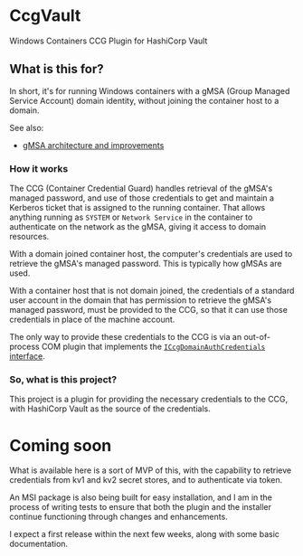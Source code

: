 # CcgVault
Windows Containers CCG Plugin for HashiCorp Vault

## What is this for?

In short, it's for running Windows containers with a gMSA (Group Managed Service Account) domain identity, without joining the container host to a domain.

See also:
- [gMSA architecture and improvements](https://docs.microsoft.com/en-us/virtualization/windowscontainers/manage-containers/manage-serviceaccounts#gmsa-architecture-and-improvements)

### How it works

The CCG (Container Credential Guard) handles retrieval of the gMSA's managed password, and use of those credentials to get and maintain a Kerberos ticket that is assigned to the running container. That allows anything running as `SYSTEM` or `Network Service` in the container to authenticate on the network as the gMSA, giving it access to domain resources.

With a domain joined container host, the computer's credentials are used to retrieve the gMSA's managed password. This is typically how gMSAs are used.

With a container host that is not domain joined, the credentials of a standard user account in the domain that has permission to retrieve the gMSA's managed password, must be provided to the CCG, so that it can use those credentials in place of the machine account.

The only way to provide these credentials to the CCG is via an out-of-process COM plugin that implements the [`ICcgDomainAuthCredentials` interface](https://docs.microsoft.com/en-us/windows/win32/api/ccgplugins/nn-ccgplugins-iccgdomainauthcredentials).

### So, what is this project?

This project is a plugin for providing the necessary credentials to the CCG, with HashiCorp Vault as the source of the credentials.

# Coming soon

What is available here is a sort of MVP of this, with the capability to retrieve credentials from kv1 and kv2 secret stores, and to authenticate via token.

An MSI package is also being built for easy installation, and I am in the process of writing tests to ensure that both the plugin and the installer continue functioning through changes and enhancements.

I expect a first release within the next few weeks, along with some basic documentation.
